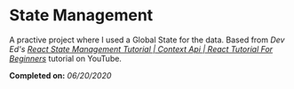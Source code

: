 # State Management

A practive project where I used a Global State for the data. Based from _Dev Ed's_ _[React State Management Tutorial | Context Api | React Tutorial For Beginners](https://www.youtube.com/watch?v=35lXWvCuM8o)_ tutorial on YouTube.

**Completed on:** _06/20/2020_
